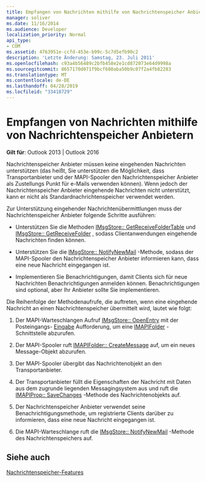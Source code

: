 ```yaml
---
title: Empfangen von Nachrichten mithilfe von Nachrichtenspeicher Anbietern
manager: soliver
ms.date: 11/16/2014
ms.audience: Developer
localization_priority: Normal
api_type:
- COM
ms.assetid: 4763951e-ccfd-453e-b99c-5c7d5efb90c2
description: 'Letzte Änderung: Samstag, 23. Juli 2011'
ms.openlocfilehash: c93a4b56489c2bfb458e2e1cd872073e64d9998a
ms.sourcegitcommit: 8657170d071f9bcf680aba50b9c07f2a4fb82283
ms.translationtype: MT
ms.contentlocale: de-DE
ms.lasthandoff: 04/28/2019
ms.locfileid: "33418729"
---
```

# <a name="receiving-messages-by-using-message-store-providers"></a>Empfangen von Nachrichten mithilfe von Nachrichtenspeicher Anbietern

  
  
**Gilt für**: Outlook 2013 | Outlook 2016 
  
Nachrichtenspeicher Anbieter müssen keine eingehenden Nachrichten unterstützen (das heißt, Sie unterstützen die Möglichkeit, dass Transportanbieter und der MAPI-Spooler den Nachrichtenspeicher Anbieter als Zustellungs Punkt für e-Mails verwenden können). Wenn jedoch der Nachrichtenspeicher Anbieter eingehende Nachrichten nicht unterstützt, kann er nicht als Standardnachrichtenspeicher verwendet werden.
  
Zur Unterstützung eingehender Nachrichtenübermittlungen muss der Nachrichtenspeicher Anbieter folgende Schritte ausführen:
  
- Unterstützen Sie die Methoden [IMsgStore:: GetReceiveFolderTable](imsgstore-getreceivefoldertable.md) und [IMsgStore:: GetReceiveFolder](imsgstore-getreceivefolder.md) , sodass Clientanwendungen eingehende Nachrichten finden können. 
    
- Unterstützen Sie die [IMsgStore:: NotifyNewMail](imsgstore-notifynewmail.md) -Methode, sodass der MAPI-Spooler den Nachrichtenspeicher Anbieter informieren kann, dass eine neue Nachricht eingegangen ist. 
    
- Implementieren Sie Benachrichtigungen, damit Clients sich für neue Nachrichten Benachrichtigungen anmelden können. Benachrichtigungen sind optional, aber Ihr Anbieter sollte Sie implementieren.
    
Die Reihenfolge der Methodenaufrufe, die auftreten, wenn eine eingehende Nachricht an einen Nachrichtenspeicher übermittelt wird, lautet wie folgt:
  
1. Der MAPI-Warteschlangen Aufruf [IMsgStore:: OpenEntry](imsgstore-openentry.md) mit der Posteingangs- [Eingabe](entryid.md) Aufforderung, um eine [IMAPIFolder](imapifolderimapicontainer.md) -Schnittstelle abzurufen. 
    
2. Der MAPI-Spooler ruft [IMAPIFolder:: CreateMessage](imapifolder-createmessage.md) auf, um ein neues Message-Objekt abzurufen. 
    
3. Der MAPI-Spooler übergibt das Nachrichtenobjekt an den Transportanbieter.
    
4. Der Transportanbieter füllt die Eigenschaften der Nachricht mit Daten aus dem zugrunde liegenden Messagingsystem aus und ruft die [IMAPIProp:: SaveChanges](imapiprop-savechanges.md) -Methode des Nachrichtenobjekts auf. 
    
5. Der Nachrichtenspeicher Anbieter verwendet seine Benachrichtigungsmethode, um registrierte Clients darüber zu informieren, dass eine neue Nachricht eingegangen ist.
    
6. Die MAPI-Warteschlange ruft die [IMsgStore:: NotifyNewMail](imsgstore-notifynewmail.md) -Methode des Nachrichtenspeichers auf. 
    
## <a name="see-also"></a>Siehe auch



[Nachrichtenspeicher-Features](message-store-features.md)


